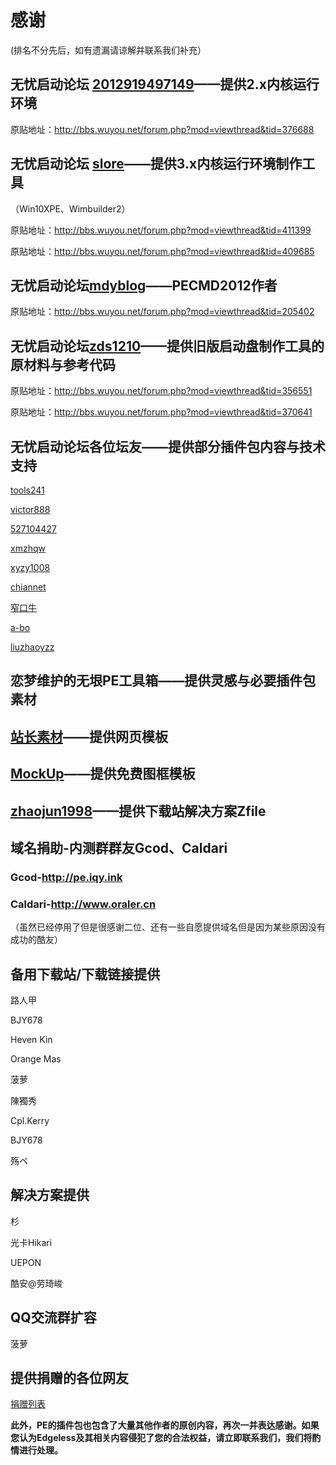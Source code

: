 # 感谢
(排名不分先后，如有遗漏请谅解并联系我们补充）

## 无忧启动论坛 [2012919497149](http://bbs.wuyou.net/home.php?mod=space&uid=441504)——提供2.x内核运行环境
原贴地址：http://bbs.wuyou.net/forum.php?mod=viewthread&tid=376688


## 无忧启动论坛 [slore](http://bbs.wuyou.net/home.php?mod=space&uid=166812)——提供3.x内核运行环境制作工具

（Win10XPE、Wimbuilder2）

原贴地址：http://bbs.wuyou.net/forum.php?mod=viewthread&tid=411399

原贴地址：http://bbs.wuyou.net/forum.php?mod=viewthread&tid=409685



## 无忧启动论坛[mdyblog](http://bbs.wuyou.net/home.php?mod=space&uid=436204)——PECMD2012作者
原贴地址：http://bbs.wuyou.net/forum.php?mod=viewthread&tid=205402


## 无忧启动论坛[zds1210](http://bbs.wuyou.net/home.php?mod=space&uid=216376)——提供旧版启动盘制作工具的原材料与参考代码
原贴地址：http://bbs.wuyou.net/forum.php?mod=viewthread&tid=356551

原贴地址：http://bbs.wuyou.net/forum.php?mod=viewthread&tid=370641


## 无忧启动论坛各位坛友——提供部分插件包内容与技术支持

 [tools241](http://bbs.wuyou.net/home.php?mod=space&uid=581308)

[victor888](http://bbs.wuyou.net/home.php?mod=space&uid=131142)

[527104427](http://bbs.wuyou.net/home.php?mod=space&uid=378114)

[xmzhqw](http://bbs.wuyou.net/home.php?mod=space&uid=43705)

[xyzy1008](http://bbs.wuyou.net/home.php?mod=space&uid=564848)

[chiannet](http://bbs.wuyou.net/home.php?mod=space&uid=282390)

[窄口牛](http://bbs.wuyou.net/home.php?mod=space&uid=247606)

[a-bo](http://bbs.wuyou.net/home.php?mod=space&uid=208022)

[liuzhaoyzz](http://wuyou.net/home.php?mod=space&uid=298214)

## 恋梦维护的无垠PE工具箱——提供灵感与必要插件包素材

## [站长素材](http://sc.chinaz.com/)——提供网页模板

## [MockUp](https://mockup.photos/)——提供免费图框模板

## [zhaojun1998](https://github.com/zhaojun1998/zfile)——提供下载站解决方案Zfile

## 域名捐助-内测群群友Gcod、Caldari

###  Gcod-http://pe.iqy.ink

###  Caldari-http://www.oraler.cn


 （虽然已经停用了但是很感谢二位、还有一些自愿提供域名但是因为某些原因没有成功的酷友）


##  备用下载站/下载链接提供

路人甲

BJY678

Heven Kin

Orange Mas

菠萝

陳獨秀

Cpl.Kerry

BJY678

殇ベ


##  解决方案提供
 杉

 光卡Hikari

 UEPON

 酷安@劳琦峻


##  QQ交流群扩容
菠萝



##  提供捐赠的各位网友
 [捐赠列表](donate.md)


**此外，PE的插件包也包含了大量其他作者的原创内容，再次一并表达感谢。如果您认为Edgeless及其相关内容侵犯了您的合法权益，请立即联系我们，我们将酌情进行处理。**
